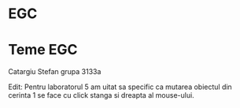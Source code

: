# EGC
# Teme EGC
Catargiu Stefan grupa 3133a

Edit: Pentru laboratorul 5 am uitat sa specific ca mutarea obiectul din cerinta 1 se face cu click stanga si dreapta al mouse-ului.
